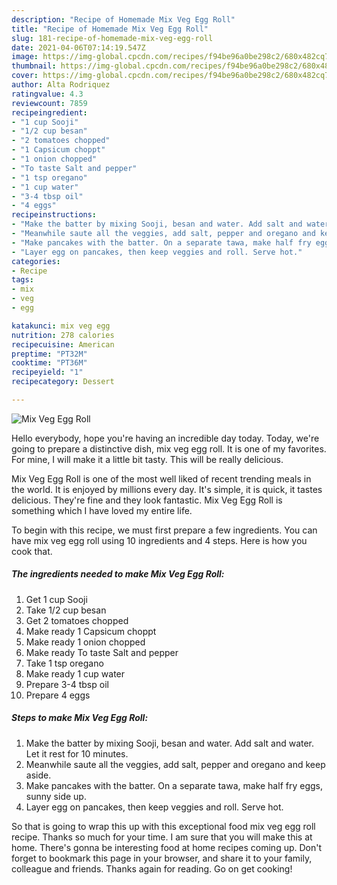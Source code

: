 ```yaml
---
description: "Recipe of Homemade Mix Veg Egg Roll"
title: "Recipe of Homemade Mix Veg Egg Roll"
slug: 181-recipe-of-homemade-mix-veg-egg-roll
date: 2021-04-06T07:14:19.547Z
image: https://img-global.cpcdn.com/recipes/f94be96a0be298c2/680x482cq70/mix-veg-egg-roll-recipe-main-photo.jpg
thumbnail: https://img-global.cpcdn.com/recipes/f94be96a0be298c2/680x482cq70/mix-veg-egg-roll-recipe-main-photo.jpg
cover: https://img-global.cpcdn.com/recipes/f94be96a0be298c2/680x482cq70/mix-veg-egg-roll-recipe-main-photo.jpg
author: Alta Rodriquez
ratingvalue: 4.3
reviewcount: 7859
recipeingredient:
- "1 cup Sooji"
- "1/2 cup besan"
- "2 tomatoes chopped"
- "1 Capsicum choppt"
- "1 onion chopped"
- "To taste Salt and pepper"
- "1 tsp oregano"
- "1 cup water"
- "3-4 tbsp oil"
- "4 eggs"
recipeinstructions:
- "Make the batter by mixing Sooji, besan and water. Add salt and water. Let it rest for 10 minutes."
- "Meanwhile saute all the veggies, add salt, pepper and oregano and keep aside."
- "Make pancakes with the batter. On a separate tawa, make half fry eggs, sunny side up."
- "Layer egg on pancakes, then keep veggies and roll. Serve hot."
categories:
- Recipe
tags:
- mix
- veg
- egg

katakunci: mix veg egg 
nutrition: 278 calories
recipecuisine: American
preptime: "PT32M"
cooktime: "PT36M"
recipeyield: "1"
recipecategory: Dessert

---
```



![Mix Veg Egg Roll](https://img-global.cpcdn.com/recipes/f94be96a0be298c2/680x482cq70/mix-veg-egg-roll-recipe-main-photo.jpg)

Hello everybody, hope you're having an incredible day today. Today, we're going to prepare a distinctive dish, mix veg egg roll. It is one of my favorites. For mine, I will make it a little bit tasty. This will be really delicious.

Mix Veg Egg Roll is one of the most well liked of recent trending meals in the world. It is enjoyed by millions every day. It's simple, it is quick, it tastes delicious. They're fine and they look fantastic. Mix Veg Egg Roll is something which I have loved my entire life.




To begin with this recipe, we must first prepare a few ingredients. You can have mix veg egg roll using 10 ingredients and 4 steps. Here is how you cook that.

<!--inarticleads1-->

##### The ingredients needed to make Mix Veg Egg Roll:

1. Get 1 cup Sooji
1. Take 1/2 cup besan
1. Get 2 tomatoes chopped
1. Make ready 1 Capsicum choppt
1. Make ready 1 onion chopped
1. Make ready To taste Salt and pepper
1. Take 1 tsp oregano
1. Make ready 1 cup water
1. Prepare 3-4 tbsp oil
1. Prepare 4 eggs




<!--inarticleads2-->

##### Steps to make Mix Veg Egg Roll:

1. Make the batter by mixing Sooji, besan and water. Add salt and water. Let it rest for 10 minutes.
1. Meanwhile saute all the veggies, add salt, pepper and oregano and keep aside.
1. Make pancakes with the batter. On a separate tawa, make half fry eggs, sunny side up.
1. Layer egg on pancakes, then keep veggies and roll. Serve hot.




So that is going to wrap this up with this exceptional food mix veg egg roll recipe. Thanks so much for your time. I am sure that you will make this at home. There's gonna be interesting food at home recipes coming up. Don't forget to bookmark this page in your browser, and share it to your family, colleague and friends. Thanks again for reading. Go on get cooking!
